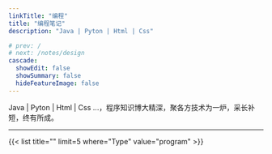 ```yaml
---
linkTitle: "编程"
title: "编程笔记"
description: "Java | Pyton | Html | Css"

# prev: /
# next: /notes/design
cascade:
  showEdit: false
  showSummary: false
  hideFeatureImage: false
---
```


Java | Pyton | Html | Css ...，程序知识博大精深，聚各方技术为一炉，采长补短，终有所成。

---


{{< list title="" limit=5 where="Type" value="program"  >}}

